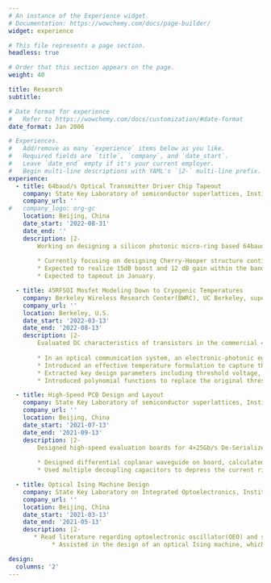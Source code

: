 ```yaml
---
# An instance of the Experience widget.
# Documentation: https://wowchemy.com/docs/page-builder/
widget: experience

# This file represents a page section.
headless: true

# Order that this section appears on the page.
weight: 40

title: Research
subtitle: 

# Date format for experience
#   Refer to https://wowchemy.com/docs/customization/#date-format
date_format: Jan 2006

# Experiences.
#   Add/remove as many `experience` items below as you like.
#   Required fields are `title`, `company`, and `date_start`.
#   Leave `date_end` empty if it's your current employer.
#   Begin multi-line descriptions with YAML's `|2-` multi-line prefix.
experience:
  - title: 64baud/s Optical Transmitter Driver Chip Tapeout
    company: State Key Laboratory of semiconductor superlattices, Institute of Semiconductors, Chinese Academy of Sciences (CAS), supervised by Prof. Nan Qi
    company_url: ''
#   company_logo: org-gc
    location: Beijing, China
    date_start: '2022-08-31'
    date_end: ''
    description: |2-
        Working on designing a silicon photonic micro-ring based 64baud/s based optical transmitter with 2-tap Feed-Forward Equalization(FFE) and nonlinear equalization in 45nm SOI CMOS.
        
        * Currently focusing on designing Cherry-Hooper structure continuous-time linear equalizer (CTLE) stage and 2-stage variable gain amplifier(VGA). 
        * Expected to realize 15dB boost and 12 dB gain within the bandwidth of 35GHz. Modeled CTLE in Advanced Design System and wrote verilog-A model in Virtuoso to optimize circuit design.
        * Expected to tapeout in January.

  - title: 45RFSOI Mosfet Modeling Down to Cryogenic Temperatures
    company: Berkeley Wireless Research Center(BWRC), UC Berkeley, supervised by Prof. Vladimir Stojanovic
    company_url: ''
    location: Berkeley, U.S.
    date_start: '2022-03-13'
    date_end: '2022-08-13'
    description: |2-
        Evaluated DC characteristics of transistors in the commercial 45nm PD-SOI process down to 2.5K on different types of devices.
        
        * In an optical communication system, an electronic-photonic egress link is used to connect cryogenic compute node with its room-temperature main memory. However, the existing BSIM model cannot predict 45RFSOI MOSFET performance at cryogenic temperatures correctly(Research Background).
        * Introduced an effective temperature formulation to capture the effects of the band tail states.
        * Extracted key design parameters including threshold voltage, effective mobility and saturation velocity, presented a modified verilog-A compact model within industry-standard Berkeley short-channel IGFET model (BSIM) framework.
        * Introduced polynomial functions to replace the original threshold voltage expression in BSIM model, which has discontinuity points at cryogenic temperatures. Modelled id-vd curve and id-vg curve with a wide temperature range and mean absolute percentage error is smaller than 0.1 percent.

  - title: High-Speed PCB Design and Layout
    company: State Key Laboratory of semiconductor superlattices, Institute of Semiconductors, Chinese Academy of Sciences (CAS), supervised by Prof. Nan Qi
    company_url: ''
    location: Beijing, China
    date_start: '2021-07-13'
    date_end: '2021-09-13'
    description: |2-
        Designed high-speed evaluation boards for 4×25Gb/s De-Serializer with Baud-Rate Sampling CDR in Altium Designer. 
        
        * Designed differential coplanar waveguide on board, calculated characteristic impedance of transmission line to decrease reflection using SI9000 and simulated its performance using Advanced Design System.
        * Used multiple decoupling capacitors to depress the current ripple and magnetic beadso suppress high-frequency noise and spike interference on signal circuits and power circuits.

  - title: Optical Ising Machine Design
    company: State Key Laboratory on Integrated Optoelectronics, Institute of Semiconductors, Chinese Academy of Sciences (CAS), supervised by Prof. Ming Li
    company_url: ''
    location: Beijing, China
    date_start: '2021-03-13'
    date_end: '2021-05-13'
    description: |2-
       * Read literature regarding optoelectronic oscillator(OEO) and summarized recent progress in the field of OEOs.
            * Assisted in the design of an optical Ising machine, which is based on OEO and can be used to solve some optimization problems. Added an optical fiber of proper length to keep the feedback signal in the same phase with the forward signal and used Matlab to process the experimental data.

design:
  columns: '2'
---
```

